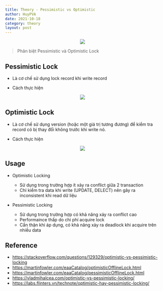 ```yaml
---
title: Theory - Pessimistic vs Optimistic
author: HuyPVA
date: 2021-10-18
category: theory
layout: post
---
```


<div align="center">
    <img src="../assets/images/theory/pessimistic_optimistic.png"/>
</div>

> Phân biệt Pessimistic và Optimistic Lock 

## Pessimistic Lock

- Là cơ chế sử dụng lock record khi write record

- Cách thực hiện
<div align="center">
    <img src="../assets/images/theory/pessimistic.png"/>
</div>    
  

## Optimistic Lock

- Là cơ chế sử dụng version (hoặc một giá trị tương đương) để kiểm tra record có bị thay đổi không trước khi write nó.

- Cách thực hiện
<div align="center">
    <img src="../assets/images/theory/optimistic.png"/>
</div>  

## Usage

- Optimistic Locking
    - Sử dụng trong trường hợp ít xảy ra conflict giữa 2 transaction
    - Chỉ kiểm tra data khi write (UPDATE, DELECT) nên gây ra inconsistent khi read dữ liệu
    
- Pessimistic Locking
    - Sử dụng trong trường hợp có khả năng xảy ra conflict cao
    - Performaince thấp do chi phí acquire lock
    - Cẩn thận khi áp dụng, có khả năng xảy ra deadlock khi acquire trên nhiều data

## Reference

- https://stackoverflow.com/questions/129329/optimistic-vs-pessimistic-locking
- https://martinfowler.com/eaaCatalog/optimisticOfflineLock.html
- https://martinfowler.com/eaaCatalog/pessimisticOfflineLock.html
- https://vladmihalcea.com/optimistic-vs-pessimistic-locking/
- https://labs.flinters.vn/technote/optimistic-hay-pessimistic-locking/